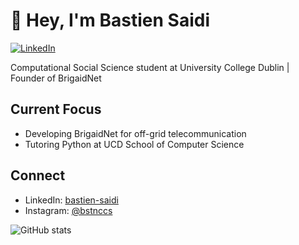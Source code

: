 # 👋 Hey, I'm Bastien Saidi

[![LinkedIn](https://img.shields.io/badge/LinkedIn-bastien--saidi-blue?style=for-the-badge&logo=linkedin)](https://www.linkedin.com/in/bastien-saidi)

Computational Social Science student at University College Dublin | Founder of BrigaidNet

## Current Focus
- Developing BrigaidNet for off-grid telecommunication
- Tutoring Python at UCD School of Computer Science

## Connect
- LinkedIn: [bastien-saidi](https://www.linkedin.com/in/bastien-saidi)
- Instagram: [@bstnccs](https://instagram.com/bstnccs)

![GitHub stats](https://github-readme-stats-mu-eight-42.vercel.app/api?username=bastien8060&theme=great-gatsby&hide_border=false&include_all_commits=false&count_private=true)
